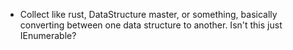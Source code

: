 
 - Collect like rust, DataStructure master, or something, basically converting between one data structure to another. Isn't this just IEnumerable?
